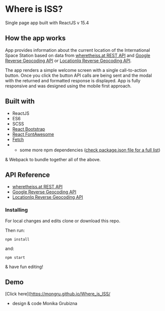 # Where is ISS?
Single page app built with ReactJS v 15.4

## How the app works
App provides information about the current location of the International Space Station based on data from [wheretheiss.at REST API](https://wheretheiss.at/w/developer) and [Google Reverse Geocoding API](https://developers.google.com/maps/documentation/geocoding/intro#ReverseGeocoding) or [LocationIq Reverse Geocoding API](https://locationiq.org/).

The app renders a simple welcome screen with a single call-to-action button.
Once you click the button API calls are being sent and the modal with the returned and formatted response is displayed.
App is fully responsive and was designed using the mobile first approach.

## Built with
* ReactJS
* ES6
* SCSS
* [React Bootstrap](https://react-bootstrap.github.io/)
* [React FontAwesome](https://github.com/danawoodman/react-fontawesome)
* [Fetch](https://github.com/github/fetch)
* + some more npm dependencies ([check package.json file for a full list](package.json))

& Webpack to bundle together all of the above.

## API Reference
* [wheretheiss.at REST API](https://wheretheiss.at/w/developer)
* [Google Reverse Geocoding API](https://developers.google.com/maps/documentation/geocoding/intro#ReverseGeocoding)
* [LocationIq Reverse Geocoding API](https://locationiq.org/)

### Installing
For local changes and edits clone or download this repo.

Then run:

```
npm install
```

and:

```
npm start
```

& have fun editing!

## Demo
[Click here](https://mongru.github.io/Where_is_ISS/


* design & code Monika Grubizna
